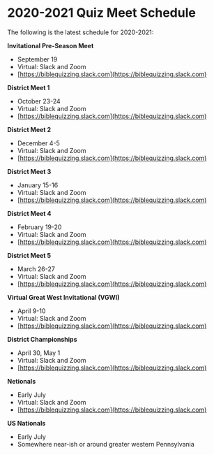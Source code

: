 # 2020-2021 Quiz Meet Schedule

The following is the latest schedule for 2020-2021:

**Invitational Pre-Season Meet**

- September 19
- Virtual: Slack and Zoom
- [https://biblequizzing.slack.com](https://biblequizzing.slack.com)

**District Meet 1**

- October 23-24
- Virtual: Slack and Zoom
- [https://biblequizzing.slack.com](https://biblequizzing.slack.com)

**District Meet 2**

- December 4-5
- Virtual: Slack and Zoom
- [https://biblequizzing.slack.com](https://biblequizzing.slack.com)

**District Meet 3**

- January 15-16
- Virtual: Slack and Zoom
- [https://biblequizzing.slack.com](https://biblequizzing.slack.com)

**District Meet 4**

- February 19-20
- Virtual: Slack and Zoom
- [https://biblequizzing.slack.com](https://biblequizzing.slack.com)

**District Meet 5**

- March 26-27
- Virtual: Slack and Zoom
- [https://biblequizzing.slack.com](https://biblequizzing.slack.com)

**Virtual Great West Invitational (VGWI)**

- April 9-10
- Virtual: Slack and Zoom
- [https://biblequizzing.slack.com](https://biblequizzing.slack.com)

**District Championships**

- April 30, May 1
- Virtual: Slack and Zoom
- [https://biblequizzing.slack.com](https://biblequizzing.slack.com)

**Netionals**

- Early July
- Virtual: Slack and Zoom
- [https://biblequizzing.slack.com](https://biblequizzing.slack.com)

**US Nationals**

- Early July
- Somewhere near-ish or around greater western Pennsylvania

